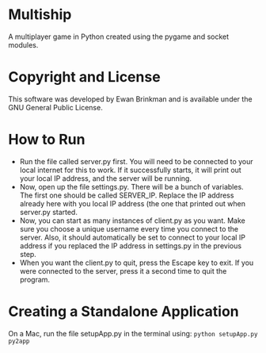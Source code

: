 # Multiship
A multiplayer game in Python created using the pygame and socket modules.

# Copyright and License
This software was developed by Ewan Brinkman and is available under the GNU General Public License.

# How to Run
- Run the file called server.py first. You will need to be connected to your local internet for this to work. If it successfully starts, it will print out your local IP address, and the server will be running.
- Now, open up the file settings.py. There will be a bunch of variables. The first one should be called SERVER_IP. Replace the IP address already here with you local IP address (the one that printed out when server.py started.
- Now, you can start as many instances of client.py as you want. Make sure you choose a unique username every time you connect to the server. Also, it should automatically be set to connect to your local IP address if you replaced the IP address in settings.py in the previous step.
- When you want the client.py to quit, press the Escape key to exit. If you were connected to the server, press it a second time to quit the program.

# Creating a Standalone Application
On a Mac, run the file setupApp.py in the terminal using: `python setupApp.py py2app`